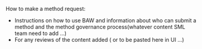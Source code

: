 How to make a method request:

- Instructions on how to use BAW and information about who can submit a method and the method governance process(whatever content SML team need to add …)
- For any reviews of the content added ( or to be pasted here in UI ...)